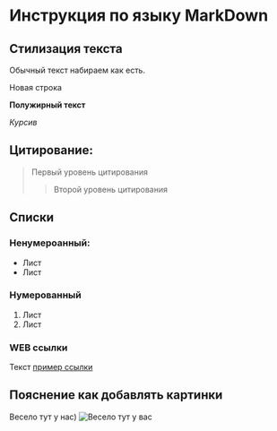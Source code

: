 # Инструкция по языку MarkDown

## Стилизация текста

Обычный текст набираем как есть.

Новая строка

**Полужирный текст**

*Курсив*

## Цитирование:
> Первый уровень цитирования
>>Второй уровень цитирования

## Списки

### Ненумероанный:
* Лист
* Лист

### Нумерованный
1. Лист
2. Лист

### WEB ссылки
Текст [пример ссылки](www.google.ru "Всплывающая подсказка")

## Пояснение как добавлять картинки

Весело тут у нас)
![Весело тут у вас](123.jpg)